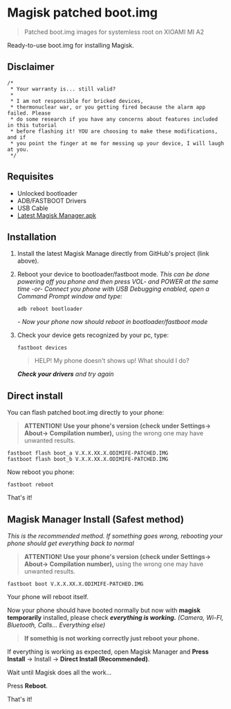 
# Magisk patched boot.img 
> Patched boot.img images for systemless root on XIOAMI MI A2 

Ready-to-use boot.img for installing Magisk.

## Disclaimer
    /*
     * Your warranty is... still valid?
     *
     * I am not responsible for bricked devices,
     * thermonuclear war, or you getting fired because the alarm app failed. Please
     * do some research if you have any concerns about features included in this tutorial
     * before flashing it! YOU are choosing to make these modifications, and if
     * you point the finger at me for messing up your device, I will laugh at you.
     */
     
## Requisites
* Unlocked bootloader
* ADB/FASTBOOT Drivers
* USB Cable
* [Latest Magisk Manager.apk](https://github.com/topjohnwu/Magisk/releases)

## Installation

1. Install the latest Magisk Manage directly from GitHub's project (link above).
2. Reboot your device to bootloader/fastboot mode.
*This can be done powering off you phone and then press VOL- and POWER at the same time -or- Connect you phone with USB Debugging enabled, open a Command Prompt window and type:*

	```
	adb reboot bootloader
	```
	*- Now your phone now should reboot in bootloader/fastboot mode*

3. Check your device gets recognized by your pc, type:

	```
	fastboot devices
	```

	> HELP! My phone doesn't shows up! What should I do?
	
	***Check your drivers** and try again*


## Direct install

You can flash patched boot.img directly to your phone:
  

> **ATTENTION! Use your phone's version (check under Settings-> About-> Compilation number),** using the wrong one may have unwanted results.

  
  ```
  fastboot flash boot_a V.X.X.XX.X.ODIMIFE-PATCHED.IMG
  fastboot flash boot_b V.X.X.XX.X.ODIMIFE-PATCHED.IMG
  ```
  
  
  Now reboot you phone:
 ```
 fastboot reboot
 ```
 
That's it!
 
##  Magisk Manager Install (Safest method)
*This is the recommended method. If something goes wrong, rebooting your phone should get everything back to normal*


> **ATTENTION! Use your phone's version (check under Settings-> About-> Compilation number),** using the wrong one may have unwanted results.
  
  ```
  fastboot boot V.X.X.XX.X.ODIMIFE-PATCHED.IMG
  ```
  
  Your phone will reboot itself.


Now your phone should have booted normally but now with **magisk temporarily** installed, please check ***everything is working.*** *(Camera, Wi-FI, Bluetooth, Calls... Everything else)*

> **If somethig is not working correctly just reboot your phone.**
> 
If everything is working as expected, open Magisk Manager and **Press Install** ->  Install -> **Direct Install (Recommended)**.




Wait until Magisk does all the work...

Press **Reboot**.

That's it!
